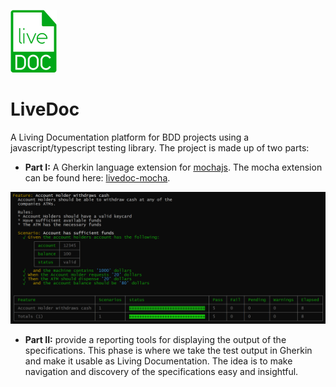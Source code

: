 ![logo](artwork/logo-small.png)
# LiveDoc

A Living Documentation platform for BDD projects using a javascript/typescript testing library. The project is made up of two parts:

* __Part I:__ A Gherkin language extension for [mochajs](mochajs.org). The mocha extension can be found here: [livedoc-mocha](packages/livedoc-mocha#readme).

![Mocha Test Result](packages/livedoc-mocha/docs/images/Feature.PNG)

* __Part II:__ provide a reporting tools for displaying the output of the specifications. This phase is where we take the test output in Gherkin and make it usable as Living Documentation. The idea is to make navigation and discovery of the specifications easy and insightful.
